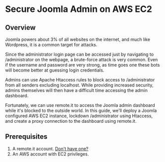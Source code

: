 # Secure Joomla Admin on AWS EC2

## Overview

Joomla powers about 3% of all websites on the internet, and much like Wordpress, it is a common target for attacks.

Since the administrator login page can be accessed just by navigating to /administrator on the webpage, a brute-force attack is very common. Even if the username and password are very strong, as time goes one these bots will become better at guessing login credentials.

Admins can use Apache Htaccess rules to block access to /administrator from all senders excluding localhost. While providing increased security, admins themselves will then have a difficult time accessing the admin dashboard.

Fortunately, we can use remote.it to access the Joomla admin dashboard while it's blocked to the outside world. In this guide, we'll deploy a Joomla configured AWS EC2 instance, lockdown /administrator using Htaccess, and create a proxy connection to the dashboard using remote.it.

## Prerequisites

1. A remote.it account. [Don't have one?](https://app.remote.it/auth/#/sign-up)
2. An AWS account with EC2 privileges.
